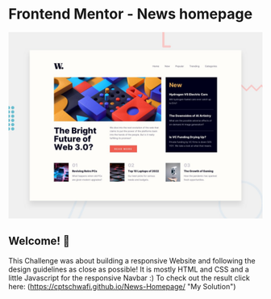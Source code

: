 # Frontend Mentor - News homepage

![Design preview for the News homepage coding challenge](./design/desktop-preview.jpg)

## Welcome! 👋

This Challenge was about building a responsive Website and following the design guidelines as close as possible!
It is mostly HTML and CSS and a little Javascript for the responsive Navbar :)
To check out the result click here: (https://cptschwafi.github.io/News-Homepage/ "My Solution")
